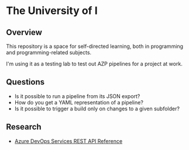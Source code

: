 # The University of I

## Overview

This repository is a space for self-directed learning, both in programming and programming-related subjects.

I'm using it as a testing lab to test out AZP pipelines for a project at work.

## Questions

* Is it possible to run a pipeline from its JSON export?
* How do you get a YAML representation of a pipeline?
* Is it possible to trigger a build only on changes to a given subfolder?

## Research

* [Azure DevOps Services REST API Reference](https://docs.microsoft.com/en-us/rest/api/azure/devops/?view=azure-devops-rest-5.1)

